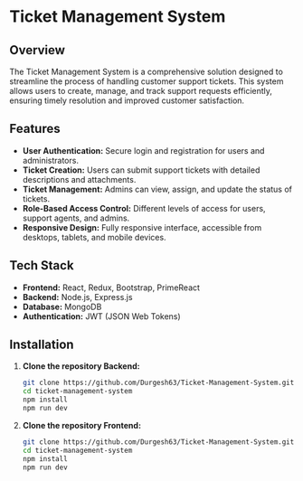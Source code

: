 # Ticket Management System

## Overview
The Ticket Management System is a comprehensive solution designed to streamline the process of handling customer support tickets. This system allows users to create, manage, and track support requests efficiently, ensuring timely resolution and improved customer satisfaction.

## Features
- **User Authentication:** Secure login and registration for users and administrators.
- **Ticket Creation:** Users can submit support tickets with detailed descriptions and attachments.
- **Ticket Management:** Admins can view, assign, and update the status of tickets.
- **Role-Based Access Control:** Different levels of access for users, support agents, and admins.
- **Responsive Design:** Fully responsive interface, accessible from desktops, tablets, and mobile devices.

## Tech Stack
- **Frontend:** React, Redux, Bootstrap, PrimeReact
- **Backend:** Node.js, Express.js
- **Database:** MongoDB
- **Authentication:** JWT (JSON Web Tokens)

## Installation

1. **Clone the repository Backend:**
   ```bash
   git clone https://github.com/Durgesh63/Ticket-Management-System.git 
   cd ticket-management-system
   npm install
   npm run dev

1. **Clone the repository Frontend:**
   ```bash
   git clone https://github.com/Durgesh63/Ticket-Management-System.git -b Frontend
   cd ticket-management-system
   npm install
   npm run dev
   
